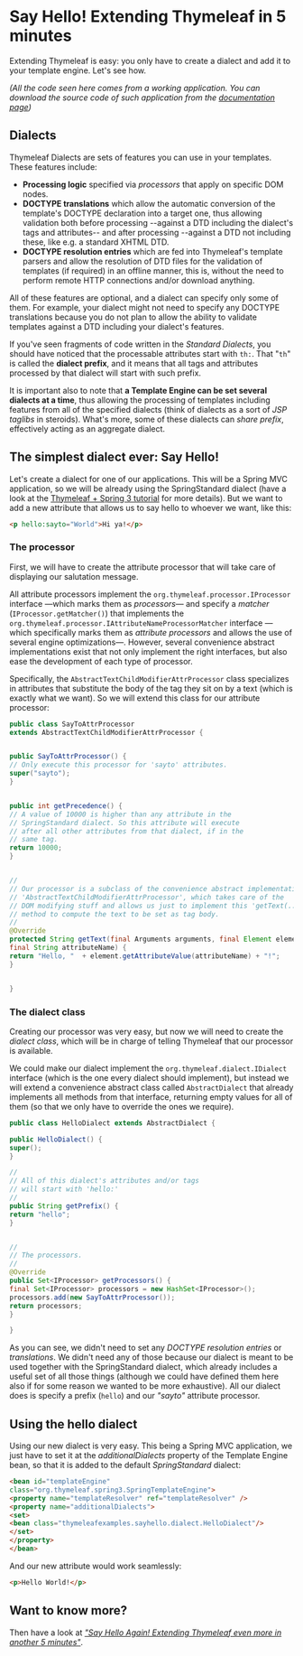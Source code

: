 Say Hello! Extending Thymeleaf in 5 minutes
===========================================

Extending Thymeleaf is easy: you only have to create a dialect and add
it to your template engine. Let's see how.

*(All the code seen here comes from a working application. You can
download the source code of such application from the [documentation
page](documentation.html))*

Dialects
--------

Thymeleaf Dialects are sets of features you can use in your templates.
These features include:

-   **Processing logic** specified via *processors* that apply on
    specific DOM nodes.
-   **DOCTYPE translations** which allow the automatic conversion of the
    template's DOCTYPE declaration into a target one, thus allowing
    validation both before processing --against a DTD including the
    dialect's tags and attributes-- and after processing --against a DTD
    not including these, like e.g. a standard XHTML DTD.
-   **DOCTYPE resolution entries** which are fed into Thymeleaf's
    template parsers and allow the resolution of DTD files for the
    validation of templates (if required) in an offline manner, this is,
    without the need to perform remote HTTP connections and/or download
    anything.

All of these features are optional, and a dialect can specify only some
of them. For example, your dialect might not need to specify any DOCTYPE
translations because you do not plan to allow the ability to validate
templates against a DTD including your dialect's features.

If you've seen fragments of code written in the *Standard Dialects*, you
should have noticed that the processable attributes start with `th:`.
That "`th`" is called the **dialect prefix**, and it means that all tags
and attributes processed by that dialect will start with such prefix.

It is important also to note that **a Template Engine can be set several
dialects at a time**, thus allowing the processing of templates
including features from all of the specified dialects (think of dialects
as a sort of *JSP taglibs* in steroids). What's more, some of these
dialects can *share prefix*, effectively acting as an aggregate dialect.

The simplest dialect ever: Say Hello!
-------------------------------------

Let's create a dialect for one of our applications. This will be a
Spring MVC application, so we will be already using the SpringStandard
dialect (have a look at the [Thymeleaf + Spring 3
tutorial](documentation.html) for more details). But we want to add a
new attribute that allows us to say hello to whoever we want, like this:

```html
<p hello:sayto="World">Hi ya!</p>
```

### The processor

First, we will have to create the attribute processor that will take
care of displaying our salutation message.

All attribute processors implement the
`org.thymeleaf.processor.IProcessor` interface —which marks them as
*processors*— and specify a *matcher* (`IProcessor.getMatcher()`) that
implements the `org.thymeleaf.processor.IAttributeNameProcessorMatcher`
interface —which specifically marks them as *attribute processors* and
allows the use of several engine optimizations—. However, several
convenience abstract implementations exist that not only implement the
right interfaces, but also ease the development of each type of
processor.

Specifically, the `AbstractTextChildModifierAttrProcessor` class
specializes in attributes that substitute the body of the tag they sit
on by a text (which is exactly what we want). So we will extend this
class for our attribute processor:

```java
public class SayToAttrProcessor
extends AbstractTextChildModifierAttrProcessor {


public SayToAttrProcessor() {
// Only execute this processor for 'sayto' attributes.
super("sayto");
}


public int getPrecedence() {
// A value of 10000 is higher than any attribute in the
// SpringStandard dialect. So this attribute will execute
// after all other attributes from that dialect, if in the
// same tag.
return 10000;
}


//
// Our processor is a subclass of the convenience abstract implementation
// 'AbstractTextChildModifierAttrProcessor', which takes care of the
// DOM modifying stuff and allows us just to implement this 'getText(...)'
// method to compute the text to be set as tag body.
//
@Override
protected String getText(final Arguments arguments, final Element element,
final String attributeName) {
return "Hello, "  + element.getAttributeValue(attributeName) + "!";
}


}
```

### The dialect class

Creating our processor was very easy, but now we will need to create the
*dialect class*, which will be in charge of telling Thymeleaf that our
processor is available.

We could make our dialect implement the `org.thymeleaf.dialect.IDialect`
interface (which is the one every dialect should implement), but instead
we will extend a convenience abstract class called `AbstractDialect`
that already implements all methods from that interface, returning empty
values for all of them (so that we only have to override the ones we
require).

```java
public class HelloDialect extends AbstractDialect {

public HelloDialect() {
super();
}

//
// All of this dialect's attributes and/or tags
// will start with 'hello:'
//
public String getPrefix() {
return "hello";
}


//
// The processors.
//
@Override
public Set<IProcessor> getProcessors() {
final Set<IProcessor> processors = new HashSet<IProcessor>();
processors.add(new SayToAttrProcessor());
return processors;
}

}
```

As you can see, we didn't need to set any *DOCTYPE resolution entries*
or *translations*. We didn't need any of those because our dialect is
meant to be used together with the SpringStandard dialect, which already
includes a useful set of all those things (although we could have
defined them here also if for some reason we wanted to be more
exhaustive). All our dialect does is specify a prefix (`hello`) and our
*"sayto"* attribute processor.

Using the hello dialect
-----------------------

Using our new dialect is very easy. This being a Spring MVC application,
we just have to set it at the *additionalDialects* property of the
Template Engine bean, so that it is added to the default
*SpringStandard* dialect:

```html
<bean id="templateEngine"
class="org.thymeleaf.spring3.SpringTemplateEngine">
<property name="templateResolver" ref="templateResolver" />
<property name="additionalDialects">
<set>
<bean class="thymeleafexamples.sayhello.dialect.HelloDialect"/>
</set>
</property>
</bean>
```

And our new attribute would work seamlessly:

```html
<p>Hello World!</p>
```

Want to know more?
------------------

Then have a look at [*"Say Hello Again! Extending Thymeleaf even more in
another 5
minutes"*](sayhelloagainextendingthymeleafevenmore5minutes.html).
